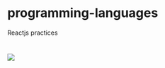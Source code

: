 # programming-languages
Reactjs practices
# 
![]([https://ibb.co/j6MyPWM](https://i.ibb.co/6nPH71P/language-cards.gif))
